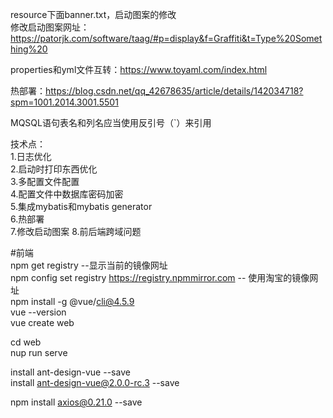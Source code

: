 resource下面banner.txt，启动图案的修改  
修改启动图案网址：https://patorjk.com/software/taag/#p=display&f=Graffiti&t=Type%20Something%20  

properties和yml文件互转：https://www.toyaml.com/index.html  

热部署：https://blog.csdn.net/qq_42678635/article/details/142034718?spm=1001.2014.3001.5501  

MQSQL语句表名和列名应当使用反引号（`）来引用  

技术点：  
1.日志优化  
2.启动时打印东西优化  
3.多配置文件配置  
4.配置文件中数据库密码加密  
5.集成mybatis和mybatis generator  
6.热部署  
7.修改启动图案
8.前后端跨域问题




#前端  
npm get registry  --显示当前的镜像网址  
npm config set registry https://registry.npmmirror.com  -- 使用淘宝的镜像网址  
npm install -g @vue/cli@4.5.9  
vue --version  
vue create web  

cd web  
nup run serve  

install ant-design-vue --save  
install ant-design-vue@2.0.0-rc.3 --save  

npm install axios@0.21.0 --save  




